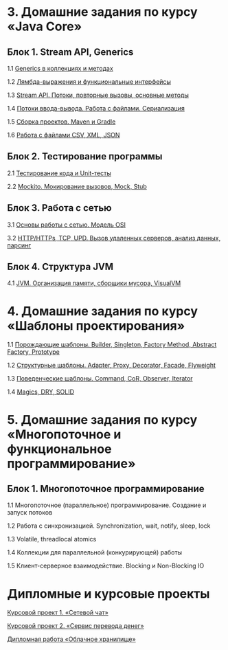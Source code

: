# 3. Домашние задания по курсу «Java Core»

## Блок 1. Stream API, Generics

1.1 [Generics в коллекциях и методах](./generics/README.md)

1.2 [Лямбда-выражения и функциональные интерфейсы](./lambda/README.md)

1.3 [Stream API. Потоки, повторные вызовы, основные методы](./streams/README.md)

1.4 [Потоки ввода-вывода. Работа с файлами. Сериализация](./files/README.md)

1.5 [Сборка проектов. Maven и Gradle](./builders/README.md)

1.6 [Работа с файлами CSV, XML, JSON](./special_files/README.md)

## Блок 2. Тестирование программы

2.1 [Тестирование кода и Unit-тесты](https://github.com/netology-code/jd-homeworks/tree/master/junit)

2.2 [Mockito. Мокирование вызовов, Mock, Stub](https://github.com/netology-code/jd-homeworks/tree/master/mocks)

## Блок 3. Работа с сетью

3.1 [Основы работы с сетью. Модель OSI](https://github.com/netology-code/jd-homeworks/tree/master/network)

3.2 [HTTP/HTTPs, TCP, UPD. Вызов удаленных серверов, анализ данных, парсинг](https://github.com/netology-code/jd-homeworks/tree/master/http)

## Блок 4. Структура JVM
4.1 [JVM. Организация памяти, сборщики мусора, VisualVM](/jvm)


# 4. Домашние задания по курсу «Шаблоны проектирования»

1.1 [Порождающие шаблоны. Builder, Singleton, Factory Method, Abstract Factory, Prototype](./creational/README.md)

1.2 [Структурные шаблоны. Adapter, Proxy, Decorator, Facade, Flyweight](./structural/README.md)

1.3 [Поведенческие шаблоны. Command, CoR, Observer, Iterator](./behave/README.md)

1.4 [Magics, DRY, SOLID](./solid/README.md)


# 5. Домашние задания по курсу «Многопоточное и функциональное программирование»

## Блок 1. Многопоточное программирование

1.1 Многопоточное (параллельное) программирование. Создание и запуск потоков

1.2 Работа с синхронизацией. Synchronization, wait, notify, sleep, lock

1.3 Volatile, threadlocal atomics

1.4 Коллекции для параллельной (конкурирующей) работы

1.5 Клиент-серверное взаимодействие. Blocking и Non-Blocking IO


# Дипломные и курсовые проекты

[Курсовой проект 1. «Сетевой чат»](./diploma/networkchat.md)

[Курсовой проект 2. «Сервис перевода денег»](./diploma/moneytransferservice.md)

[Дипломная работа «Облачное хранилище»](./diploma/cloud.md)
